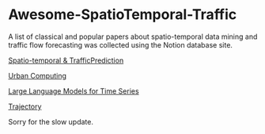 # Awesome-SpatioTemporal-Traffic
A list of classical and popular papers about spatio-temporal data mining and traffic flow forecasting was collected using the Notion database site. 

[Spatio-temporal & TrafficPrediction](https://paint-shoemaker-839.notion.site/5e3112b9c92648cabe2708925987eef2?v=106c1bd21d3b8059a0c2000c314fd8f6&pvs=73)

[Urban Computing](http://paint-shoemaker-839.notion.site)

[Large Language Models for Time Series](https://paint-shoemaker-839.notion.site/LLM4TS-13ac1bd21d3b806ca0dce355ed0bf084?pvs=74)

[Trajectory](https://paint-shoemaker-839.notion.site/66708e241bba476fb703cba04707ce53?v=106c1bd21d3b80a8a259000c94f098cc&pvs=4)

Sorry for the slow update.
